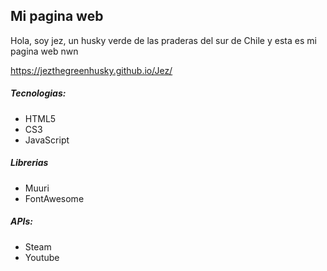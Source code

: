 ## Mi pagina web

Hola, soy jez, un husky verde de las praderas del sur de Chile y esta es mi pagina web nwn

https://jezthegreenhusky.github.io/Jez/

##### Tecnologias:
- HTML5
- CS3
- JavaScript

##### Librerias
- Muuri
- FontAwesome

##### APIs:
- Steam
- Youtube